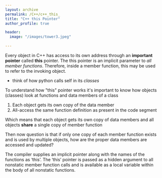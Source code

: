 ```yaml
---
layout: archive
permalink: /C++/c++_this_
title: "C++ this Pointer"
author_profile: true

header:
  image: "/images/tower3.jpeg"
  
---
```


Every object in C++ has access to its own address through an **important pointer** called **this** pointer. The this pointer is an implicit parameter to *all member functions*. Therefore, inside a member function, this may be used to refer to the invoking object.

* think of how python calls self in its *classes*


To understand how "this" pointer works it's important to know how objects (classes) look at functions and data members of a class

1. Each object gets its own copy of the data member
2. All-access the same function definition as present in the code segment

Which means that each object gets its own copy of data members and all objects **share** a single copy of member function

Then now question is that if only one copy of each member function exists and is used by multiple objects, how are the proper data members are accessed and updated?

The compiler supplies an implicit pointer along with the names of the functions as ‘this’.
The ‘this’ pointer is passed as a hidden argument to all nonstatic member function calls and is available as a local variable within the body of all nonstatic functions.